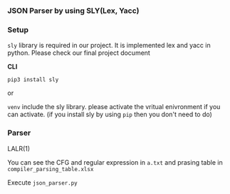 ### JSON Parser by using SLY(Lex, Yacc)

### Setup
`sly` library is required in our project. It is implemented lex and yacc in python. Please check our final project document  <br>

**CLI**

`pip3 install sly`

or 

`venv` include the sly library. please activate the vritual enivronment
if you can activate. (if you install sly by using `pip` then you don't need to do)

### Parser
LALR(1)

You can see the CFG and regular expression in `a.txt` and prasing table in `compiler_parsing_table.xlsx`

Execute `json_parser.py` 
